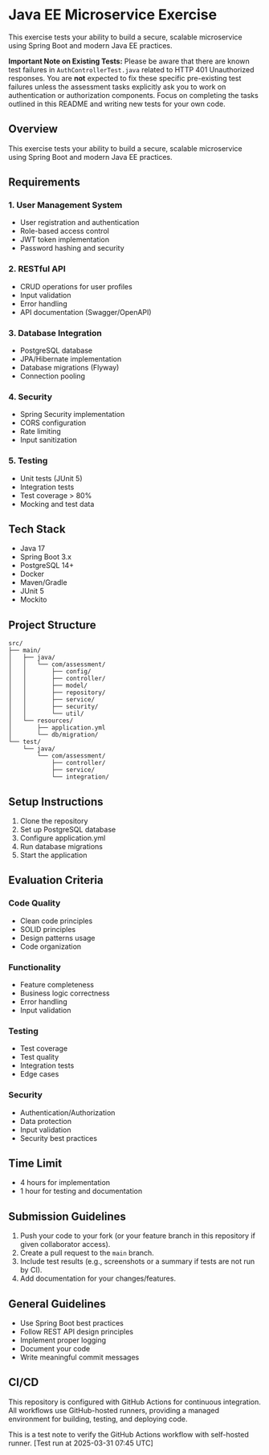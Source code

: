# Java EE Microservice Exercise

This exercise tests your ability to build a secure, scalable microservice using Spring Boot and modern Java EE practices.

**Important Note on Existing Tests:** Please be aware that there are known test failures in `AuthControllerTest.java` related to HTTP 401 Unauthorized responses. You are **not** expected to fix these specific pre-existing test failures unless the assessment tasks explicitly ask you to work on authentication or authorization components. Focus on completing the tasks outlined in this README and writing new tests for your own code.

## Overview

This exercise tests your ability to build a secure, scalable microservice using Spring Boot and modern Java EE practices.

## Requirements

### 1. User Management System

*   User registration and authentication
*   Role-based access control
*   JWT token implementation
*   Password hashing and security

### 2. RESTful API

*   CRUD operations for user profiles
*   Input validation
*   Error handling
*   API documentation (Swagger/OpenAPI)

### 3. Database Integration

*   PostgreSQL database
*   JPA/Hibernate implementation
*   Database migrations (Flyway)
*   Connection pooling

### 4. Security

*   Spring Security implementation
*   CORS configuration
*   Rate limiting
*   Input sanitization

### 5. Testing

*   Unit tests (JUnit 5)
*   Integration tests
*   Test coverage > 80%
*   Mocking and test data

## Tech Stack

*   Java 17
*   Spring Boot 3.x
*   PostgreSQL 14+
*   Docker
*   Maven/Gradle
*   JUnit 5
*   Mockito

## Project Structure

    src/
    ├── main/
    │   ├── java/
    │   │   └── com/assessment/
    │   │       ├── config/
    │   │       ├── controller/
    │   │       ├── model/
    │   │       ├── repository/
    │   │       ├── service/
    │   │       ├── security/
    │   │       └── util/
    │   └── resources/
    │       ├── application.yml
    │       └── db/migration/
    └── test/
        └── java/
            └── com/assessment/
                ├── controller/
                ├── service/
                └── integration/

## Setup Instructions

1.  Clone the repository
2.  Set up PostgreSQL database
3.  Configure application.yml
4.  Run database migrations
5.  Start the application

## Evaluation Criteria

### Code Quality

*   Clean code principles
*   SOLID principles
*   Design patterns usage
*   Code organization

### Functionality

*   Feature completeness
*   Business logic correctness
*   Error handling
*   Input validation

### Testing

*   Test coverage
*   Test quality
*   Integration tests
*   Edge cases

### Security

*   Authentication/Authorization
*   Data protection
*   Input validation
*   Security best practices

## Time Limit

*   4 hours for implementation
*   1 hour for testing and documentation

## Submission Guidelines

1.  Push your code to your fork (or your feature branch in this repository if given collaborator access).
2.  Create a pull request to the `main` branch.
3.  Include test results (e.g., screenshots or a summary if tests are not run by CI).
4.  Add documentation for your changes/features.

## General Guidelines

*   Use Spring Boot best practices
*   Follow REST API design principles
*   Implement proper logging
*   Document your code
*   Write meaningful commit messages

## CI/CD

This repository is configured with GitHub Actions for continuous integration. All workflows use GitHub-hosted runners, providing a managed environment for building, testing, and deploying code.

This is a test note to verify the GitHub Actions workflow with self-hosted runner. \[Test run at 2025-03-31 07:45 UTC\]

